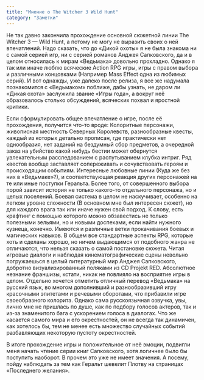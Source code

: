 ```yaml
---
title: "Мнение о The Witcher 3 Wild Hunt"
category: "Заметки"
---
```


Не так давно закончила прохождение основной сюжетной линии The Witcher 3 — Wild Hunt, а потому не могу не выразить своих о ней впечатлений. Надо сказать, что до «Дикой охоты» я не была знакома ни с самой серией игр, ни с серией романов Анджея Сапковского, да и в целом относилась к мирам «Ведьмака» довольно прохладно. Однако я так или иначе люблю всяческие Action RPG игры, игры с правом выбора и различными концовками (Например Mass Effect одна из любимых серий). И вот однажды, уже далеко после релиза, я все же надумала познакомится с «Ведьмаком» поближе, дабы узнать, не даром ли «Дикая охота» заслужила звание «Игры года», а вокруг неё образовалось столько обсуждений, всяческих похвал и яростной критики.

Если сформулировать общее впечатление о игре, после её прохождения, получится что-то вроде: Колоритные персонажи, живописная местность Северных Королевств, разнообразные квесты, каждый из которых детально прописан, где практически нет однообразия, нет заданий на бездумный сбор предметов, а очередной заказ на убийство какой нибудь бестии может обернутся увлекательным расследованием с распутыванием клубка интриг. Ряд квестов вообще заставляет сопереживать и сочувствовать героям и происходящим событиям. Интересные любовные линии (Куда же без них в «Ведьмаке»?), и соответствующая реакция других персонажей на те или иные поступки Геральта. Более того, от совершенного выбора порой зависит история не только какого-то отдельного персонажа, но и целых поселений. Боевая система в целом не наскучивает, особенно на легком уровне сложности (В основном мне был интересен сюжет), но для каждого врага так или иначе нужен свой подход. К слову, есть крафтинг с помощью которого можно обзавестись не только полезными зельями, но и новыми доспехами, если найти нужного кузнеца, конечно. Имеются и различные ветки прокачивания боевых и магических навыков. В общем все стандартные аспекты RPG, которые хоть и сделаны хорошо, но ничем выдающимся от подобного жанра не отличаются, что нельзя сказать о самой постановке сюжета. Читая игровые диалоги и наблюдая кинематографические сцены невольно погружаешься в целый литературный мир Анджея Сапковского, добротно визуализированный поляками из CD Projekt RED. Абсолютное незнание франшизы, кстати, никак не повлияло на восприятие игры в целом. Отдельно хочется отметить отличный перевод «Ведьмака» на русский язык, во многом дополнивший и разнообразивший игру красочными эпитетами и речевыми оборотами, что прибавили игре своеобразного колорита. Однако сама русскоязычная озвучка, увы, лично мне не пришлась по душе, как по подбору голосов актеров, так и из-за знаменитого бага с ускорением голоса в диалогах. Что же касается самого мира и его окрестностей, он не всегда так динамичен, как хотелось бы, тем не менее есть множество случайных событий разбавляющих некоторую пустоту окрестностей.

В итоге прохождение игры и положительное от неё эмоции, подвигли меня начать чтение серии книг Сапковского, хотя логичнее было бы поступить наоборот. В прочем это уже не имеет значения. А посему, пойду наблюдать за тем как Геральт шевелит Плотву на страницах «Последнего желания».